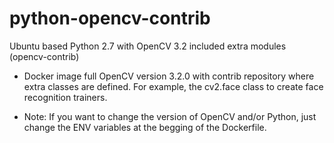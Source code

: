 # python-opencv-contrib
Ubuntu based Python 2.7 with OpenCV 3.2 included extra modules (opencv-contrib)

* Docker image full OpenCV version 3.2.0 with contrib repository where extra classes are defined. For example, the cv2.face class to create face recognition trainers.

* Note: If you want to change the version of OpenCV and/or Python, just change the ENV variables at the begging of the Dockerfile.
